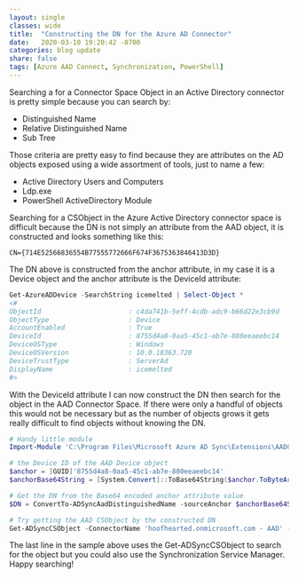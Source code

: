 ```yaml
---
layout: single
classes: wide
title:  "Constructing the DN for the Azure AD Connector"
date:   2020-03-10 19:20:42 -0700
categories: blog update
share: false
tags: [Azure AAD Connect, Synchronization, PowerShell]
---
```


Searching a for a Connector Space Object in an Active Directory connector is pretty simple because you can search by:
* Distinguished Name
* Relative Distinguished Name
* Sub Tree

Those criteria are pretty easy to find because they are attributes on the AD objects exposed using a wide assortment of tools, just to name a few:
* Active Directory Users and Computers
* Ldp.exe
* PowerShell ActiveDirectory Module

Searching for a CSObject in the Azure Active Directory connector space is difficult because the DN is not simply an attribute from the AAD object, it is constructed and looks something like this:

```
CN={714E52566836554B77555772666F674F3675363846413D3D}
```

The DN above is constructed from the anchor attribute, in my case it is a Device object and the anchor attribute is the DeviceId attribute:

``` powershell
Get-AzureADDevice -SearchString icemelted | Select-Object *
<#
ObjectId                      : c4da741b-5eff-4cdb-adc9-b66d22e3cb9d
ObjectType                    : Device
AccountEnabled                : True
DeviceId                      : 8755d4a8-0aa5-45c1-ab7e-880eeaeebc14
DeviceOSType                  : Windows
DeviceOSVersion               : 10.0.18363.720
DeviceTrustType               : ServerAd
DisplayName                   : icemelted
#>
```

With the DeviceId attribute I can now construct the DN then search for the object in the AAD Connector Space.  If there were only a handful of objects this would not be necessary but as the number of objects grows it gets really difficult to find objects without knowing the DN.

``` powershell
# Handy little module
Import-Module 'C:\Program Files\Microsoft Azure AD Sync\Extensions\AADConnector.psm1'

# the Device ID of the AAD Device object
$anchor = [GUID]'8755d4a8-0aa5-45c1-ab7e-880eeaeebc14' 
$anchorBase64String = [System.Convert]::ToBase64String($anchor.ToByteArray())

# Get the DN from the Base64 encoded anchor attribute value
$DN = ConvertTo-ADSyncAadDistinguishedName -sourceAnchor $anchorBase64String

# Try getting the AAD CSObject by the constructed DN
Get-ADSyncCSObject -ConnectorName 'hoofhearted.onmicrosoft.com - AAD' -DistinguishedName $DN

```

The last line in the sample above uses the Get-ADSyncCSObject to search for the object but you could also use the Synchronization Service Manager.  Happy searching!